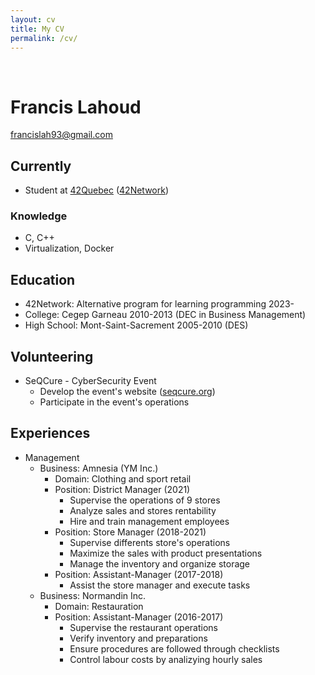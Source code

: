 ```yaml
---
layout: cv
title: My CV
permalink: /cv/
---
```

<br>

# Francis Lahoud
<div id="webaddress">
    <a href="francislah93@gmail.com">francislah93@gmail.com</a>
</div>


## Currently
- Student at [42Quebec](https://42quebec.com/) ([42Network](https://www.42network.org/))

### Knowledge
- C, C++
- Virtualization, Docker

## Education
- 42Network: Alternative program for learning programming 2023-
- College: Cegep Garneau 2010-2013 (DEC in Business Management)
- High School: Mont-Saint-Sacrement 2005-2010 (DES)

## Volunteering
- SeQCure - CyberSecurity Event
    - Develop the event's website ([seqcure.org](https://seqcure.org))
    - Participate in the event's operations

## Experiences
- Management
    - Business: Amnesia (YM Inc.)
        - Domain: Clothing and sport retail
        - Position: District Manager (2021)
            - Supervise the operations of 9 stores
            - Analyze sales and stores rentability
            - Hire and train management employees
        - Position: Store Manager (2018-2021)
            - Supervise differents store's operations 
            - Maximize the sales with product presentations
            - Manage the inventory and organize storage
        - Position: Assistant-Manager (2017-2018)
            - Assist the store manager and execute tasks
    - Business: Normandin Inc.
        - Domain: Restauration
        - Position: Assistant-Manager (2016-2017)
            - Supervise the restaurant operations
            - Verify inventory and preparations
            - Ensure procedures are followed through checklists
            - Control labour costs by analizying hourly sales
